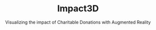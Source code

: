 ---
id: "impact-3d"
status: "hidden"
title: "Impact3D"
subtitle: "Visualizing the impact of Charitable Donations with Augmented Reality"
authors: [
  "Lauren McMillen", 
  "Azza Abouzied"
]
links: [
  {
    txt: "Tech Report Available on Request",
    ref: "mailto:azza@nyu.edu",
  }
]
abstract: ""
teaserpic: ""
thumbnail: ""
---